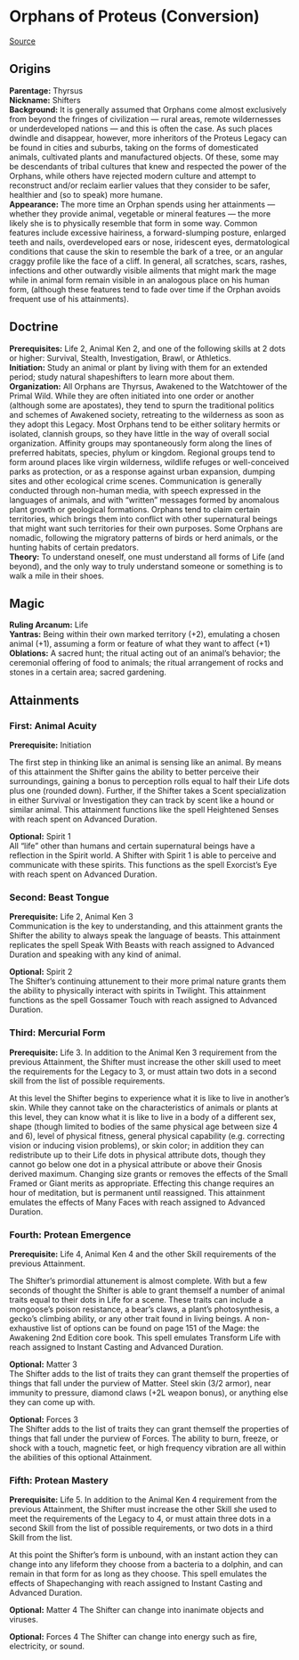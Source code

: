 # Orphans of Proteus (Conversion)

[Source](http://forum.theonyxpath.com/forum/main-category/main-forum/the-new-world-of-darkness/mage-the-awakening/1455311-2e-legacy-update-orphans-of-proteus)

## Origins

**Parentage:** Thyrsus\
**Nickname:** Shifters\
**Background:** It is generally assumed that Orphans come almost exclusively from beyond the fringes of civilization — rural areas, remote wildernesses or underdeveloped nations — and this is often the case. As such places dwindle and disappear, however, more inheritors of the Proteus Legacy can be found in cities and suburbs, taking on the forms of domesticated animals, cultivated plants and manufactured objects. Of these, some may be descendants of tribal cultures that knew and respected the power of the Orphans, while others have rejected modern culture and attempt to reconstruct and/or reclaim earlier values that they consider to be safer, healthier and (so to speak) more humane.\
**Appearance:** The more time an Orphan spends using her attainments — whether they provide animal, vegetable or mineral features — the more likely she is to physically resemble that form in some way. Common features include excessive hairiness, a forward-slumping posture, enlarged teeth and nails, overdeveloped ears or nose, iridescent eyes, dermatological conditions that cause the skin to resemble the bark of a tree, or an angular craggy profile like the face of a cliff. In general, all scratches, scars, rashes, infections and other outwardly visible ailments that might mark the mage while in animal form remain visible in an analogous place on his human form, (although these features tend to fade over time if the Orphan avoids frequent use of his attainments).

## Doctrine

**Prerequisites:** Life 2, Animal Ken 2, and one of the following skills at 2 dots or higher: Survival, Stealth, Investigation, Brawl, or Athletics.\
**Initiation:** Study an animal or plant by living with them for an extended period; study natural shapeshifters to learn more about them.\
**Organization:** All Orphans are Thyrsus, Awakened to the Watchtower of the Primal Wild. While they are often initiated into one order or another (although some are apostates), they tend to spurn the traditional politics and schemes of Awakened society, retreating to the wilderness as soon as they adopt this Legacy. Most Orphans tend to be either solitary hermits or isolated, clannish groups, so they have little in the way of overall social organization. Affinity groups may spontaneously form along the lines of preferred habitats, species, phylum or kingdom. Regional groups tend to form around places like virgin wilderness, wildlife refuges or well-conceived parks as protection, or as a response against urban expansion, dumping sites and other ecological crime scenes. Communication is generally conducted through non-human media, with speech expressed in the languages of animals, and with “written” messages formed by anomalous plant growth or geological formations. Orphans tend to claim certain territories, which brings them into conflict with other supernatural beings that might want such territories for their own purposes. Some Orphans are nomadic, following the migratory patterns of birds or herd animals, or the hunting habits of certain predators.\
**Theory:** To understand oneself, one must understand all forms of Life (and beyond), and the only way to truly understand someone or something is to walk a mile in their shoes.

## Magic

**Ruling Arcanum:** Life\
**Yantras:** Being within their own marked territory (+2), emulating a chosen animal (+1), assuming a form or feature of what they want to affect (+1)\
**Oblations:** A sacred hunt; the ritual acting out of an animal’s behavior; the ceremonial offering of food to animals; the ritual arrangement of rocks and stones in a certain area; sacred gardening.

## Attainments

### **First:** Animal Acuity

**Prerequisite:** Initiation

The first step in thinking like an animal is sensing like an animal. By means of this attainment the Shifter gains the ability to better perceive their surroundings, gaining a bonus to perception rolls equal to half their Life dots plus one (rounded down). Further, if the Shifter takes a Scent specialization in either Survival or Investigation they can track by scent like a hound or similar animal. This attainment functions like the spell Heightened Senses with reach spent on Advanced Duration.

**Optional:** Spirit 1\
All “life” other than humans and certain supernatural beings have a reflection in the Spirit world. A Shifter with Spirit 1 is able to perceive and communicate with these spirits. This functions as the spell Exorcist’s Eye with reach spent on Advanced Duration.

### **Second:** Beast Tongue

**Prerequisite:** Life 2, Animal Ken 3\
Communication is the key to understanding, and this attainment grants the Shifter the ability to always speak the language of beasts. This attainment replicates the spell Speak With Beasts with reach assigned to Advanced Duration and speaking with any kind of animal.

**Optional:** Spirit 2\
The Shifter’s continuing attunement to their more primal nature grants them the ability to physically interact with spirits in Twilight. This attainment functions as the spell Gossamer Touch with reach assigned to Advanced Duration.

### **Third:** Mercurial Form

**Prerequisite:** Life 3. In addition to the Animal Ken 3 requirement from the previous Attainment, the Shifter must increase the other skill used to meet the requirements for the Legacy to 3, or must attain two dots in a second skill from the list of possible requirements.

At this level the Shifter begins to experience what it is like to live in another’s skin. While they cannot take on the characteristics of animals or plants at this level, they can know what it is like to live in a body of a different sex, shape (though limited to bodies of the same physical age between size 4 and 6), level of physical fitness, general physical capability (e.g. correcting vision or inducing vision problems), or skin color; in addition they can redistribute up to their Life dots in physical attribute dots, though they cannot go below one dot in a physical attribute or above their Gnosis derived maximum. Changing size grants or removes the effects of the Small Framed or Giant merits as appropriate. Effecting this change requires an hour of meditation, but is permanent until reassigned. This attainment emulates the effects of Many Faces with reach assigned to Advanced Duration.

### **Fourth:** Protean Emergence

**Prerequisite:** Life 4, Animal Ken 4 and the other Skill requirements of the previous Attainment.

The Shifter’s primordial attunement is almost complete. With but a few seconds of thought the Shifter is able to grant themself a number of animal traits equal to their dots in Life for a scene. These traits can include a mongoose’s poison resistance, a bear’s claws, a plant’s photosynthesis, a gecko’s climbing ability, or any other trait found in living beings. A non-exhaustive list of options can be found on page 151 of the Mage: the Awakening 2nd Edition core book. This spell emulates Transform Life with reach assigned to Instant Casting and Advanced Duration.

**Optional:** Matter 3\
The Shifter adds to the list of traits they can grant themself the properties of things that fall under the purview of Matter. Steel skin (3/2 armor), near immunity to pressure, diamond claws (+2L weapon bonus), or anything else they can come up with.

**Optional:** Forces 3\
The Shifter adds to the list of traits they can grant themself the properties of things that fall under the purview of Forces. The ability to burn, freeze, or shock with a touch, magnetic feet, or high frequency vibration are all within the abilities of this optional Attainment.

### **Fifth:** Protean Mastery

**Prerequisite:** Life 5. In addition to the Animal Ken 4 requirement from the previous Attainment, the Shifter must increase the other Skill she used to meet the requirements of the Legacy to 4, or must attain three dots in a second Skill from the list of possible requirements, or two dots in a third Skill from the list.

At this point the Shifter’s form is unbound, with an instant action they can change into any lifeform they choose from a bacteria to a dolphin, and can remain in that form for as long as they choose. This spell emulates the effects of Shapechanging with reach assigned to Instant Casting and Advanced Duration.

**Optional:** Matter 4
The Shifter can change into inanimate objects and viruses.

**Optional:** Forces 4
The Shifter can change into energy such as fire, electricity, or sound.
